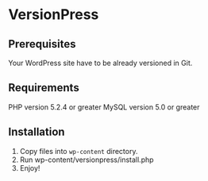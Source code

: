 # VersionPress #

## Prerequisites ##
Your WordPress site have to be already versioned in Git.

## Requirements ##
PHP version 5.2.4 or greater
MySQL version 5.0 or greater

## Installation ##

1. Copy files into `wp-content` directory.
2. Run wp-content/versionpress/install.php
3. Enjoy!
